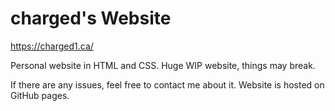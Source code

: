 # charged's Website
https://charged1.ca/

Personal website in HTML and CSS.
Huge WIP website, things may break.

If there are any issues, feel free to contact me about it.
Website is hosted on GitHub pages.
